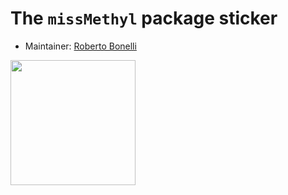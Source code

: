 # The `missMethyl` package sticker

* Maintainer: [Roberto Bonelli](https://github.com/Robbie90/)

<img src=missMethyl.png height="200">
